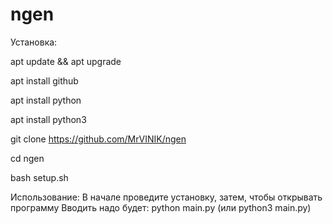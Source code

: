 # ngen

Установка:

apt update && apt upgrade

apt install github

apt install python

apt install python3

git clone https://github.com/MrVINIK/ngen

cd ngen

bash setup.sh



Использование:
В начале проведите установку, затем, чтобы открывать программу
Вводить надо будет:
python main.py
(или python3 main.py)
